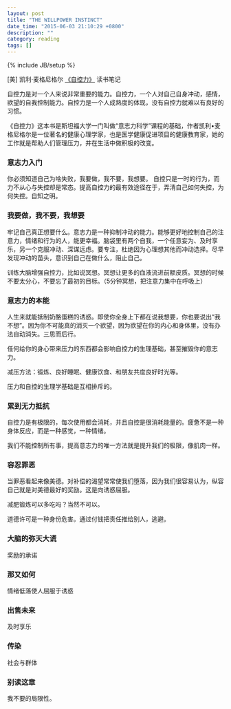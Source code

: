 ```yaml
---
layout: post
title: "THE WILLPOWER INSTINCT"
date_time: "2015-06-03 21:10:29 +0800"
description: ""
category: reading
tags: []
---
```

{% include JB/setup %}

 [美] 凯利·麦格尼格尔 [《自控力》](http://book.douban.com/subject/10786473/) 读书笔记

自控力是对一个人来说非常重要的能力。自控力，一个人对自己自身冲动，感情，欲望的自我控制能力。自控力是一个人成熟度的体现，没有自控力就难以有良好的习惯。

《自控力》这本书是斯坦福大学一门叫做“意志力科学”课程的基础，作者凯利•麦格尼格尔是一位著名的健康心理学家，也是医学健康促进项目的健康教育家，她的工作就是帮助人们管理压力，并在生活中做积极的改变。

### 意志力入门

你必须知道自己为啥失败，我要做，我不要，我想要。
自控只是一时的行为，而力不从心与失控却是常态。提高自控力的最有效途径在于，弄清自己如何失控，为何失控。自知之明。

### 我要做，我不要，我想要

牢记自己真正想要什么。意志力是一种抑制冲动的能力。能够更好地控制自己的注意力，情绪和行为的人，能更幸福。脑袋里有两个自我，一个任意妄为、及时享乐，另一个克服冲动、深谋远虑。要专注，杜绝因为心理想其他而冲动选择。尽早发现冲动的苗头，意识到自己在做什么，阻止自己。

训练大脑增强自控力，比如说冥想。冥想让更多的血液流进前额皮质。冥想的时候不要太分心，不要忘了最初的目标。（5分钟冥想，把注意力集中在呼吸上）

### 意志力的本能

人生来就能抵制奶酪蛋糕的诱惑。即使你全身上下都在说我想要，你也要说出“我不想”。因为你不可能真的消灭一个欲望，因为欲望在你的内心和身体里，没有办法自动消失。三思而后行。

任何给你的身心带来压力的东西都会影响自控力的生理基础，甚至摧毁你的意志力。

减压方法：锻炼、良好睡眠、健康饮食、和朋友共度良好时光等。

压力和自控的生理学基础是互相排斥的。

### 累到无力抵抗

自控力是有极限的，每次使用都会消耗，并且自控是很消耗能量的。疲惫不是一种身体反应，而是一种感觉，一种情绪。

我们不能控制所有事，提高意志力的唯一方法就是提升我们的极限，像肌肉一样。

### 容忍罪恶

当罪恶看起来像美德。对补偿的渴望常常使我们堕落，因为我们很容易认为，纵容自己就是对美德最好的奖励。这是向诱惑屈服。

减肥锻炼可以多吃吗？当然不可以。

道德许可是一种身份危害。通过付钱把责任推给别人，逃避。

### 大脑的弥天大谎

奖励的承诺

### 那又如何

情绪低落使人屈服于诱惑

### 出售未来

及时享乐

### 传染

社会与群体

### 别读这章

我不要的局限性。
